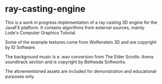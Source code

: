 # ray-casting-engine

This is a work in progress implementation of a ray casting 3D engine for the JavaFX platform. It contains algorithms from external sources, mainly Lode's Computer Graphics Tutorial.

Some of the example textures come from Wolfenstein 3D and are copyright by ID Software.

The background music is a .wav conversion from The Elder Scrolls: Arena soundtrack section and is copyright by Bethesda Softworks.

The aforementioned assets are included for demonstration and educational purposes only.